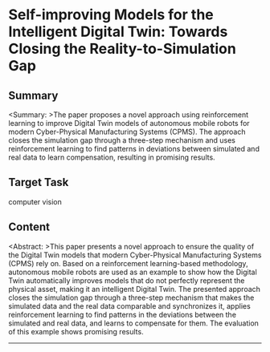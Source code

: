 # Self-improving Models for the Intelligent Digital Twin: Towards Closing the Reality-to-Simulation Gap

## Summary

<Summary: >The paper proposes a novel approach using reinforcement learning to improve Digital Twin models of autonomous mobile robots for modern Cyber-Physical Manufacturing Systems (CPMS). The approach closes the simulation gap through a three-step mechanism and uses reinforcement learning to find patterns in deviations between simulated and real data to learn compensation, resulting in promising results.


## Target Task

computer vision

## Content

<Abstract: >This paper presents a novel approach to ensure the quality of the Digital Twin models that modern Cyber-Physical Manufacturing Systems (CPMS) rely on. Based on a reinforcement learning-based methodology, autonomous mobile robots are used as an example to show how the Digital Twin automatically improves models that do not perfectly represent the physical asset, making it an intelligent Digital Twin. The presented approach closes the simulation gap through a three-step mechanism that makes the simulated data and the real data comparable and synchronizes it, applies reinforcement learning to find patterns in the deviations between the simulated and real data, and learns to compensate for them. The evaluation of this example shows promising results.



---

